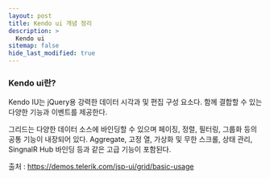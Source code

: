 ```yaml
---
layout: post
title: Kendo ui 개념 정리
description: >
  Kendo ui
sitemap: false
hide_last_modified: true
---
```


### Kendo ui란?

Kendo IU는 jQuery용 강력한 데이터 시각과 및 편집 구성 요소다. 함께 결합할 수 있는 다양한 기능과 이벤트를 제공한다.

그리드는 다양한 데이터 소스에 바인딩할 수 있으며 페이징, 정렬, 필터링, 그룹화 등의 공통 기능이 내장되어 있다. Aggregate, 고정 열, 가상화 및 무한 스크롤, 상태 관리, SingnalR Hub 바인딩 등과 같은 고급 기능이 포함된다.

<div id="example">
    <div id="grid"></div>
    <script>
        $(document).ready(function () {
            $("#grid").kendoGrid({
                dataSource: {
                    type: "odata",
                    transport: {
                        read: "https://demos.telerik.com/kendo-ui/service/Northwind.svc/Customers"
                    },
                    pageSize: 20
                },
                height: 550,
                groupable: true,
                sortable: true,
                pageable: {
                    refresh: true,
                    pageSizes: true,
                    buttonCount: 5
                },
                columns: [{
                    template: "<div class='customer-photo'" +
                    "style='background-image: url(../content/web/Customers/#:data.CustomerID#.jpg);'></div>" +
                    "<div class='customer-name'>#: ContactName #</div>",
                    field: "ContactName",
                    title: "이름",
                    width: 240
                }, {
                    field: "ContactTitle",
                    title: "권한"
                }, {
                    field: "CompanyName",
                    title: "기업명"
                }, {
                    field: "Country",
                  	title: "지역",
                    width: 150
                }]
            });
        });
    </script>
</div>

출처 : https://demos.telerik.com/jsp-ui/grid/basic-usage